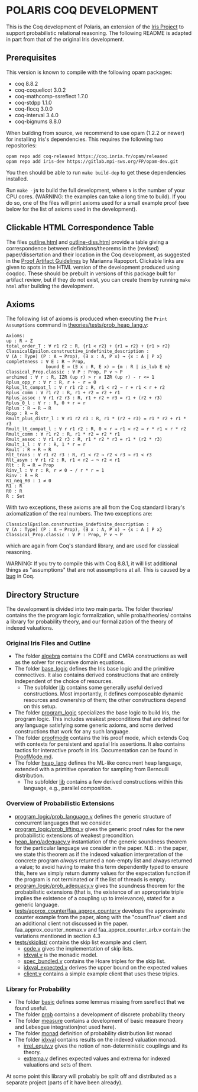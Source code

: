 # POLARIS COQ DEVELOPMENT

This is the Coq development of Polaris, an extension of the [Iris
Project](http://iris-project.org)  to support probabilistic relational
reasoning. The following README is adapted in part from that of the original
Iris development.

## Prerequisites

This version is known to compile with the following opam packages:

 - coq                                8.8.2
 - coq-coquelicot                     3.0.2
 - coq-mathcomp-ssreflect             1.7.0
 - coq-stdpp                          1.1.0
 - coq-flocq                          3.0.0
 - coq-interval                       3.4.0
 - coq-bignums                        8.8.0

When building from source, we recommend to use opam (1.2.2 or newer) for
installing Iris's dependencies.  This requires the following two repositories:

    opam repo add coq-released https://coq.inria.fr/opam/released
    opam repo add iris-dev https://gitlab.mpi-sws.org/FP/opam-dev.git

You then should be able to run `make build-dep` to get these dependencies installed.

Run `make -jN` to build the full development, where `N` is the number of your
CPU cores. (WARNING: the examples can take a long time to build). If you do so,
one of the files will print axioms used for a small example proof (see below for the list
of axioms used in the development).

## Clickable HTML Correspondence Table

The files [outline.html](outline.html) and [outline-diss.html](outline-diss.html) provide a table giving a correspondence between
definitions/theorems in the (revised) paper/dissertation and their location in the Coq
development, as suggested in the [Proof Artifact Guidelines](https://docs.google.com/document/d/18IOZR_-zFUDB-2KT-VSDTcl3suge_bSX2758W1kHm5o/edit#heading=h.632p0wk53q0m)
by Marianna Rapoport. Clickable links are given to spots in the HTML version of the
development produced using coqdoc. These should be prebuilt in versions of
this package built for artifact review, but if they do not exist, you can
create them by running `make html` after building the development.

## Axioms

The following list of axioms is produced when executing the `Print Assumptions` command
in [theories/tests/prob_heap_lang.v](theories/tests/prob_heap_lang.v):

```
Axioms:
up : R → Z
total_order_T : ∀ r1 r2 : R, {r1 < r2} + {r1 = r2} + {r1 > r2}
ClassicalEpsilon.constructive_indefinite_description : 
∀ (A : Type) (P : A → Prop), (∃ x : A, P x) → {x : A | P x}
completeness : ∀ E : R → Prop,
               bound E → (∃ x : R, E x) → {m : R | is_lub E m}
Classical_Prop.classic : ∀ P : Prop, P ∨ ¬ P
archimed : ∀ r : R, IZR (up r) > r ∧ IZR (up r) - r <= 1
Rplus_opp_r : ∀ r : R, r + - r = 0
Rplus_lt_compat_l : ∀ r r1 r2 : R, r1 < r2 → r + r1 < r + r2
Rplus_comm : ∀ r1 r2 : R, r1 + r2 = r2 + r1
Rplus_assoc : ∀ r1 r2 r3 : R, r1 + r2 + r3 = r1 + (r2 + r3)
Rplus_0_l : ∀ r : R, 0 + r = r
Rplus : R → R → R
Ropp : R → R
Rmult_plus_distr_l : ∀ r1 r2 r3 : R, r1 * (r2 + r3) = r1 * r2 + r1 * r3
Rmult_lt_compat_l : ∀ r r1 r2 : R, 0 < r → r1 < r2 → r * r1 < r * r2
Rmult_comm : ∀ r1 r2 : R, r1 * r2 = r2 * r1
Rmult_assoc : ∀ r1 r2 r3 : R, r1 * r2 * r3 = r1 * (r2 * r3)
Rmult_1_l : ∀ r : R, 1 * r = r
Rmult : R → R → R
Rlt_trans : ∀ r1 r2 r3 : R, r1 < r2 → r2 < r3 → r1 < r3
Rlt_asym : ∀ r1 r2 : R, r1 < r2 → ¬ r2 < r1
Rlt : R → R → Prop
Rinv_l : ∀ r : R, r ≠ 0 → / r * r = 1
Rinv : R → R
R1_neq_R0 : 1 ≠ 0
R1 : R
R0 : R
R : Set
```

With two exceptions, these axioms are all from the Coq standard library's axiomatization of
the real numbers. The two exceptions are:

```
ClassicalEpsilon.constructive_indefinite_description : 
∀ (A : Type) (P : A → Prop), (∃ x : A, P x) → {x : A | P x}
Classical_Prop.classic : ∀ P : Prop, P ∨ ¬ P
```

which are again from Coq's standard library, and are used for classical reasoning.

WARNING: If you try to compile this with Coq 8.8.1, it will list additional
things as "assumptions" that are not assumptions at all. This is caused by a
[bug](https://github.com/coq/coq/issues/8416) in Coq.

## Directory Structure

The development is divided into two main parts. The folder theories/ contains
the the program logic formalization, while proba/theories/ contains a library
for probability theory, and our formalization of the theory
of indexed valuations.

### Original Iris Files and Outline
* The folder [algebra](theories/algebra) contains the COFE and CMRA
  constructions as well as the solver for recursive domain equations.
* The folder [base_logic](theories/base_logic) defines the Iris base logic and
  the primitive connectives.  It also contains derived constructions that are
  entirely independent of the choice of resources.
  * The subfolder [lib](theories/base_logic/lib) contains some generally useful
    derived constructions.  Most importantly, it defines composeable
    dynamic resources and ownership of them; the other constructions depend
    on this setup.
* The folder [program_logic](theories/program_logic) specializes the base logic
  to build Iris, the program logic.   This includes weakest preconditions that
  are defined for any language satisfying some generic axioms, and some derived
  constructions that work for any such language.
* The folder [proofmode](theories/proofmode) contains the Iris proof mode, which
  extends Coq with contexts for persistent and spatial Iris assertions. It also
  contains tactics for interactive proofs in Iris. Documentation can be found in
  [ProofMode.md](ProofMode.md).
* The folder [heap_lang](theories/heap_lang) defines the ML-like concurrent heap
  language, extended with a primitive operation for sampling from Bernoulli distribution.
  * The subfolder [lib](theories/heap_lang/lib) contains a few derived
    constructions within this language, e.g., parallel composition.

### Overview of Probabilistic Extensions
* [program_logic/prob_language.v](theories/program_logic/prob_language.v)
  defines the generic structure of concurrent languages that we consider.
* [program_logic/prob_lifting.v](theories/program_logic/prob_lifting.v)
  gives the generic proof rules for the new probabilistic extensions of weakest precondition.
* [heap_lang/adequacy.v](theories/heap_lang/adequacy.v)
  instantiation of the generic soundness theorem for the particular language we consider in
  the paper. N.B.: in the paper, we state this theorem as if the indexed valuation
  interpretation of the concrete program *always* returned a non-empty list and always
  returned a value; to avoid having to make this term dependently typed to ensure this, here we simply
  return dummy values for the expectation function if the program is not terminated or if the list
  of threads is empty.
* [program_logic/prob_adequacy.v](theories/program_logic/prob_adequacy.v)
  gives the soundness theorem for the probabilistic extensions (that is, the existence of
  an appropriate triple implies the existence of a coupling up to irrelevance), stated
  for a generic language.
* [tests/approx_counter/faa_approx_counter.v](theories/tests/approx_counter/faa_approx_counter.v) develops the
  approximate counter example from the paper, along with the "countTrue" client
  and an additional client not discussed in the
  paper. faa_approx_counter_nomax.v and faa_approx_counter_arb.v contain the
  variations mentioned in section 4.3
* [tests/skiplist/](theories/tests/skiplist) contains the skip list example and client.
    * [code.v](theories/tests/skiplist/code.v) gives the implementation of skip
      lists.
    * [idxval.v](theories/tests/skiplist/idxval.v) is the monadic model.
    * [spec_bundled.v](theories/tests/skiplist/spec_bundled.v) contains the
      Hoare triples for the skip list.
    * [idxval_expected.v](theories/tests/skiplist/idxval_expected.v) derives the
      upper bound on the expected values
    * [client.v](theories/tests/skiplist/client.v) contains a simple example client
      that uses these triples. 

### Library for Probability

* The folder [basic](proba/theories/basic) defines some lemmas missing from ssreflect
  that we found useful.
* The folder [prob](proba/theories/prob) contains a development of discrete probability theory
* The folder [measure](proba/theories/measure) contains a development of basic measure theory and Lebesgue integration(not used here).
* The folder [monad](proba/theories/monad) definition of probability distribution list monad
* The folder [idxval](proba/theories/idxval) contains results on the indexed valuation monad.
    * [irrel_equiv.v](proba/theories/idxval/irrel_equiv.v) gives the notion of non-deterministic couplings and its theory.
    * [extrema.v](proba/theories/idxval/extrema.v) defines expected values and extrema for indexed valuations and sets of them.

At some point this library will probably be split off and distributed as a
separate project (parts of it have been already).
